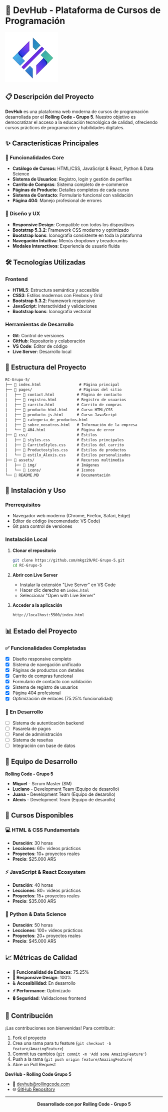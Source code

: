 # 🚀 DevHub - Plataforma de Cursos de Programación

![DevHub Logo](assets/img/LogoPrincipal.png)

## 📋 Descripción del Proyecto

**DevHub** es una plataforma web moderna de cursos de programación desarrollada por el **Rolling Code - Grupo 5**. Nuestro objetivo es democratizar el acceso a la educación tecnológica de calidad, ofreciendo cursos prácticos de programación y habilidades digitales.

## ✨ Características Principales

### 🎯 Funcionalidades Core

- **Catálogo de Cursos**: HTML/CSS, JavaScript & React, Python & Data Science
- **Sistema de Usuarios**: Registro, login y gestión de perfiles
- **Carrito de Compras**: Sistema completo de e-commerce
- **Páginas de Producto**: Detalles completos de cada curso
- **Sistema de Contacto**: Formulario funcional con validación
- **Página 404**: Manejo profesional de errores

### 🎨 Diseño y UX

- **Responsive Design**: Compatible con todos los dispositivos
- **Bootstrap 5.3.2**: Framework CSS moderno y optimizado
- **Bootstrap Icons**: Iconografía consistente en toda la plataforma
- **Navegación Intuitiva**: Menús dropdown y breadcrumbs
- **Modales Interactivos**: Experiencia de usuario fluida

## 🛠️ Tecnologías Utilizadas

### Frontend

- **HTML5**: Estructura semántica y accesible
- **CSS3**: Estilos modernos con Flexbox y Grid
- **Bootstrap 5.3.2**: Framework responsive
- **JavaScript**: Interactividad y validaciones
- **Bootstrap Icons**: Iconografía vectorial

### Herramientas de Desarrollo

- **Git**: Control de versiones
- **GitHub**: Repositorio y colaboración
- **VS Code**: Editor de código
- **Live Server**: Desarrollo local

## 📁 Estructura del Proyecto

```
RC-Grupo-5/
├── 📄 index.html                 # Página principal
├── 📁 pages/                     # Páginas del sitio
│   ├── 📄 contact.html          # Página de contacto
│   ├── 📄 registro.html         # Registro de usuarios
│   ├── 📄 carrito.html          # Carrito de compras
│   ├── 📄 producto-html.html    # Curso HTML/CSS
│   ├── 📄 producto-js.html      # Curso JavaScript
│   ├── 📄 categoria_de_productos.html
│   ├── 📄 sobre_nosotros.html   # Información de la empresa
│   └── 📄 404.html              # Página de error
├── 📁 css/                      # Estilos
│   ├── 📄 styles.css            # Estilos principales
│   ├── 📄 CarritoStyles.css     # Estilos del carrito
│   ├── 📄 Productostyles.css    # Estilos de productos
│   └── 📄 estilo_Alexis.css     # Estilos personalizados
├── 📁 assets/                   # Recursos multimedia
│   ├── 📁 img/                  # Imágenes
│   └── 📁 icons/                # Iconos
└── 📄 README.MD                 # Documentación
```

## 🚀 Instalación y Uso

### Prerrequisitos

- Navegador web moderno (Chrome, Firefox, Safari, Edge)
- Editor de código (recomendado: VS Code)
- Git para control de versiones

### Instalación Local

1. **Clonar el repositorio**

   ```bash
   git clone https://github.com/mkgz29/RC-Grupo-5.git
   cd RC-Grupo-5
   ```

2. **Abrir con Live Server**

   - Instalar la extensión "Live Server" en VS Code
   - Hacer clic derecho en `index.html`
   - Seleccionar "Open with Live Server"

3. **Acceder a la aplicación**
   ```
   http://localhost:5500/index.html
   ```

## 📊 Estado del Proyecto

### ✅ Funcionalidades Completadas

- [x] Diseño responsive completo
- [x] Sistema de navegación unificado
- [x] Páginas de productos con detalles
- [x] Carrito de compras funcional
- [x] Formulario de contacto con validación
- [x] Sistema de registro de usuarios
- [x] Página 404 profesional
- [x] Optimización de enlaces (75.25% funcionalidad)

### 🔄 En Desarrollo

- [ ] Sistema de autenticación backend
- [ ] Pasarela de pagos
- [ ] Panel de administración
- [ ] Sistema de reseñas
- [ ] Integración con base de datos

## 👥 Equipo de Desarrollo

**Rolling Code - Grupo 5**

- **Miguel** - Scrum Master (SM)
- **Luciano** - Development Team (Equipo de desarollo)
- **Juana** - Development Team (Equipo de desarollo)
- **Alexis** - Development Team (Equipo de desarollo)

## 🌟 Cursos Disponibles

### 💻 HTML & CSS Fundamentals

- **Duración**: 30 horas
- **Lecciones**: 60+ videos prácticos
- **Proyectos**: 10+ proyectos reales
- **Precio**: $25.000 ARS

### ⚡ JavaScript & React Ecosystem

- **Duración**: 40 horas
- **Lecciones**: 80+ videos prácticos
- **Proyectos**: 15+ proyectos reales
- **Precio**: $35.000 ARS

### 🐍 Python & Data Science

- **Duración**: 50 horas
- **Lecciones**: 100+ videos prácticos
- **Proyectos**: 20+ proyectos reales
- **Precio**: $45.000 ARS

## 📈 Métricas de Calidad

- **🔗 Funcionalidad de Enlaces**: 75.25%
- **📱 Responsive Design**: 100%
- **♿ Accesibilidad**: En desarrollo
- **⚡ Performance**: Optimizado
- **🔒 Seguridad**: Validaciones frontend

## 🤝 Contribución

¡Las contribuciones son bienvenidas! Para contribuir:

1. Fork el proyecto
2. Crea una rama para tu feature (`git checkout -b feature/AmazingFeature`)
3. Commit tus cambios (`git commit -m 'Add some AmazingFeature'`)
4. Push a la rama (`git push origin feature/AmazingFeature`)
5. Abre un Pull Request

**DevHub - Rolling Code Grupo 5**

- 📧 devhub@rollingcode.com
- 🌐 [GitHub Repository](https://github.com/mkgz29/RC-Grupo-5)

---

<div align="center">
  <strong>Desarrollado con  por Rolling Code - Grupo 5</strong>
  <br>
  
</div>

